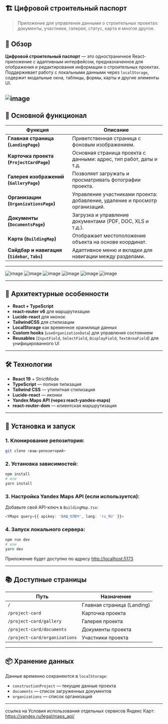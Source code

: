 ## 🏗️ Цифровой строительный паспорт

> Приложение для управления данными о строительных проектах: документы, участники, галерея, статус, карта и многое другое.

## 📌 Обзор

**Цифровой строительный паспорт** — это одностраничное React-приложение с адаптивным интерфейсом, предназначенное для отображения и редактирования информации о строительных проектах.  
Поддерживает работу с локальными данными через `localStorage`, содержит модальные окна, таблицы, формы, карты и другие элементы UI.

![image](https://github.com/user-attachments/assets/c1fb8ab0-b08a-4f8d-909f-b2a176a84109)
---

## 🔧 Основной функционал

| Функция | Описание |
|--------|----------|
| **Главная страница (`LandingPage`)** | Приветственная страница с фоновым изображением. |
| **Карточка проекта (`ProjectCardPage`)** | Основная страница проекта с данными: адрес, тип работ, даты и т.д. |
| **Галерея изображений (`GalleryPage`)** | Позволяет загружать и просматривать фотографии проекта. |
| **Организации (`OrganizationsPage`)** | Управление участниками проекта: добавление, удаление и просмотр организаций. |
| **Документы (`DocumentsPage`)** | Загрузка и управление документами (PDF, DOC, XLS и т.д.). |
| **Карта (`BuildingMap`)** | Отображает местоположение объекта на основе координат. |
| **Сайдбар и навигация (`Sidebar`, `Tabs`)** | Адаптивное меню и вкладки для навигации между разделами. |

---

![image](https://github.com/user-attachments/assets/2aee07b5-e734-4a22-92bf-2ba2cb79d438)
![image](https://github.com/user-attachments/assets/be2b988e-621c-4e1c-886d-792ce2bf1fc3)
![image](https://github.com/user-attachments/assets/06461178-f9bc-42d2-b1e5-8d96ce057b85)
![image](https://github.com/user-attachments/assets/1774be6f-0e06-437f-b081-da0d28f54ab6)
![image](https://github.com/user-attachments/assets/26a9cad4-d4ae-4170-8ac8-191e02c0e106)
![image](https://github.com/user-attachments/assets/401416d9-16e3-48f8-928d-a5fc1bb8acf8)

---

## 🧩 Архитектурные особенности

- **React + TypeScript**
- **react-router v6** для маршрутизации
- **Lucide-react** для иконок
- **TailwindCSS** для стилизации
- **LocalStorage** как временное хранилище данных
- **Custom hooks** (`useOrganizationData`) для управления состоянием
- **Reusables** (`InputField`, `SelectField`, `DisplayField`, `TextAreaField`) для унифицированного UI

---

## 🛠️ Технологии

- **React 19** + StrictMode
- **TypeScript** — полная типизация
- **Tailwind CSS** — утилитная стилизация
- **Lucide-react** — иконки
- **Yandex Maps API (через react-yandex-maps)**
- **react-router-dom** — клиентская маршрутизация

---

## 🚀 Установка и запуск

### 1. Клонирование репозитория:

```bash
git clone <ваш-репозиторий>
```

### 2. Установка зависимостей:

```bash
npm install
# или
yarn install
```

### 3. Настройка Yandex Maps API (если используется):

Добавьте свой API-ключ в `BuildingMap.tsx`:

```ts
<YMaps query={{ apikey: 'ВАШ_КЛЮЧ', lang: 'ru_RU' }}>
```

### 4. Запуск локального сервера:

```bash
npm run dev
# или
yarn dev
```

Приложение будет доступно по адресу [http://localhost:5173](http://localhost:5173)

---

## 📚 Доступные страницы

| Путь | Назначение |
|------|------------|
| `/` | Главная страница (Landing) |
| `/project-card` | Карточка проекта |
| `/project-card/gallery` | Галерея проекта |
| `/project-card/documents` | Документы проекта |
| `/project-card/organizations` | Участники проекта |

---


## 📦 Хранение данных

Данные временно сохраняются в `localStorage`:

- `constructionProject` — текущие данные проекта
- `documents` — список загруженных документов
- `organizations` — список организаций

---

 ссылка на Условия использования отдельных сервисов Яндекс Карт:
https://yandex.ru/legal/maps_api/

